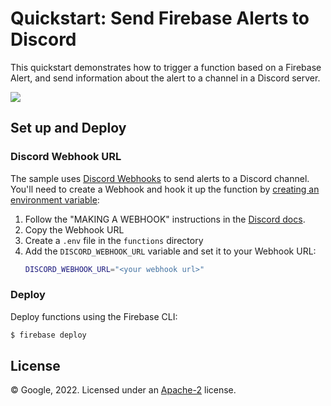 # Quickstart: Send Firebase Alerts to Discord

This quickstart demonstrates how to trigger a function based on a Firebase Alert, and send information about the alert to a channel in a Discord server.

<img src="https://screenshot.googleplex.com/85ZXK68odnrv5Py.png">

## Set up and Deploy

### Discord Webhook URL

The sample uses [Discord Webhooks](https://support.discord.com/hc/en-us/articles/228383668-Intro-to-Webhooks) to send alerts to a Discord channel. You'll need to create a Webhook and hook it up the function by [creating an environment variable](https://firebase.google.com/docs/functions/config-env#env-variables):

1. Follow the "MAKING A WEBHOOK" instructions in the [Discord docs](https://support.discord.com/hc/en-us/articles/228383668-Intro-to-Webhooks). 
1. Copy the Webhook URL
1. Create a `.env` file in the `functions` directory
1. Add the `DISCORD_WEBHOOK_URL` variable and set it to your Webhook URL:
    ```bash
    DISCORD_WEBHOOK_URL="<your webhook url>"
    ```

### Deploy
Deploy functions using the Firebase CLI:

```bash
$ firebase deploy
```

## License

© Google, 2022. Licensed under an [Apache-2](../../../LICENSE) license.

